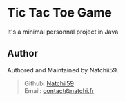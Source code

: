 # Tic Tac Toe Game

It's a minimal personnal project in Java

## Author

Authored and Maintained by Natchii59.

> Github: [Natchii59](https://github.com/Natchii59) <br />
> Email: contact@natchi.fr